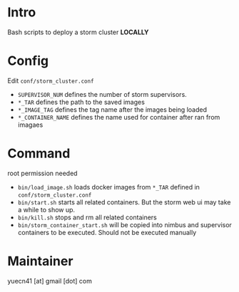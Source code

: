 # Intro

Bash scripts to deploy a storm cluster **LOCALLY**

# Config

Edit `conf/storm_cluster.conf`

* `SUPERVISOR_NUM` defines the number of storm supervisors.
* `*_TAR` defines the path to the saved images
* `*_IMAGE_TAG` defines the tag name after the images being loaded
* `*_CONTAINER_NAME` defines the name used for container after ran from imagaes

# Command

root permission needed

* `bin/load_image.sh` loads docker images from `*_TAR` defined in `conf/storm_cluster.conf`
* `bin/start.sh` starts all related containers. But the storm web ui may take a while to show up.
* `bin/kill.sh` stops and rm all related containers
* `bin/storm_container_start.sh` will be copied into nimbus and supervisor containers to be executed. Should not be executed manually

# Maintainer

yuecn41 [at] gmail [dot] com
